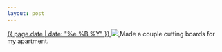 ```yaml
---
layout: post
---
```


<p>
  <a href="/320">
    <time>{{ page.date | date: "%e %B %Y" }}</time>
    <img src="{{ site.assets_url }}/320.jpg">
  </a>
  Made a couple cutting boards for my apartment.
</p>
